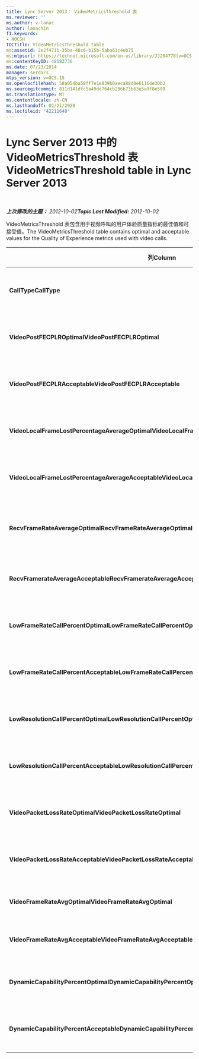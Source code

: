 ```yaml
---
title: Lync Server 2013： VideoMetricsThreshold 表
ms.reviewer: ''
ms.author: v-lanac
author: lanachin
f1.keywords:
- NOCSH
TOCTitle: VideoMetricsThreshold table
ms:assetid: 2e2f4711-35ba-48c6-b15b-5aba61c4eb75
ms:mtpsurl: https://technet.microsoft.com/en-us/library/JJ204778(v=OCS.15)
ms:contentKeyID: 48183736
ms.date: 07/23/2014
manager: serdars
mtps_version: v=OCS.15
ms.openlocfilehash: 58a054ba58ff7e1e839b0aeca88d0e61164e30b2
ms.sourcegitcommit: 831d141dfc5a49dd764cb296b73b63e5a9f8e599
ms.translationtype: MT
ms.contentlocale: zh-CN
ms.lasthandoff: 02/21/2020
ms.locfileid: "42211640"
---
```

<div data-xmlns="http://www.w3.org/1999/xhtml">

<div class="topic" data-xmlns="http://www.w3.org/1999/xhtml" data-msxsl="urn:schemas-microsoft-com:xslt" data-cs="https://msdn.microsoft.com/">

<div data-asp="https://msdn2.microsoft.com/asp">

# <a name="videometricsthreshold-table-in-lync-server-2013"></a><span data-ttu-id="0a98e-102">Lync Server 2013 中的 VideoMetricsThreshold 表</span><span class="sxs-lookup"><span data-stu-id="0a98e-102">VideoMetricsThreshold table in Lync Server 2013</span></span>

</div>

<div id="mainSection">

<div id="mainBody">

<span> </span>

<span data-ttu-id="0a98e-103">_**上次修改的主题：** 2012-10-02_</span><span class="sxs-lookup"><span data-stu-id="0a98e-103">_**Topic Last Modified:** 2012-10-02_</span></span>

<span data-ttu-id="0a98e-104">VideoMetricsThreshold 表包含用于视频呼叫的用户体验质量指标的最佳值和可接受值。</span><span class="sxs-lookup"><span data-stu-id="0a98e-104">The VideoMetricsThreshold table contains optimal and acceptable values for the Quality of Experience metrics used with video calls.</span></span>


<table>
<colgroup>
<col style="width: 25%" />
<col style="width: 25%" />
<col style="width: 25%" />
<col style="width: 25%" />
</colgroup>
<thead>
<tr class="header">
<th><span data-ttu-id="0a98e-105"><strong>列</strong></span><span class="sxs-lookup"><span data-stu-id="0a98e-105"><strong>Column</strong></span></span></th>
<th><span data-ttu-id="0a98e-106"><strong>数据类型</strong></span><span class="sxs-lookup"><span data-stu-id="0a98e-106"><strong>Data Type</strong></span></span></th>
<th><span data-ttu-id="0a98e-107"><strong>键/索引</strong></span><span class="sxs-lookup"><span data-stu-id="0a98e-107"><strong>Key/Index</strong></span></span></th>
<th><span data-ttu-id="0a98e-108"><strong>Details</strong></span><span class="sxs-lookup"><span data-stu-id="0a98e-108"><strong>Details</strong></span></span></th>
</tr>
</thead>
<tbody>
<tr class="odd">
<td><p><span data-ttu-id="0a98e-109"><strong>CallType</strong></span><span class="sxs-lookup"><span data-stu-id="0a98e-109"><strong>CallType</strong></span></span></p></td>
<td><p><span data-ttu-id="0a98e-110">int</span><span class="sxs-lookup"><span data-stu-id="0a98e-110">int</span></span></p></td>
<td><p><span data-ttu-id="0a98e-111">主</span><span class="sxs-lookup"><span data-stu-id="0a98e-111">Primary</span></span></p></td>
<td><p><span data-ttu-id="0a98e-112">发出的呼叫的类型。</span><span class="sxs-lookup"><span data-stu-id="0a98e-112">Type of call that was placed.</span></span></p></td>
</tr>
<tr class="even">
<td><p><span data-ttu-id="0a98e-113"><strong>VideoPostFECPLROptimal</strong></span><span class="sxs-lookup"><span data-stu-id="0a98e-113"><strong>VideoPostFECPLROptimal</strong></span></span></p></td>
<td><p><span data-ttu-id="0a98e-114">decimal （5，2）</span><span class="sxs-lookup"><span data-stu-id="0a98e-114">decimal(5,2)</span></span></p></td>
<td></td>
<td><p><span data-ttu-id="0a98e-115">默认值为 0.05。</span><span class="sxs-lookup"><span data-stu-id="0a98e-115">The default value is 0.05.</span></span></p></td>
</tr>
<tr class="odd">
<td><p><span data-ttu-id="0a98e-116"><strong>VideoPostFECPLRAcceptable</strong></span><span class="sxs-lookup"><span data-stu-id="0a98e-116"><strong>VideoPostFECPLRAcceptable</strong></span></span></p></td>
<td><p><span data-ttu-id="0a98e-117">decimal （5，2）</span><span class="sxs-lookup"><span data-stu-id="0a98e-117">decimal(5,2)</span></span></p></td>
<td></td>
<td><p><span data-ttu-id="0a98e-118">默认值为 0.10。</span><span class="sxs-lookup"><span data-stu-id="0a98e-118">The default value is 0.10.</span></span></p></td>
</tr>
<tr class="even">
<td><p><span data-ttu-id="0a98e-119"><strong>VideoLocalFrameLostPercentageAverageOptimal</strong></span><span class="sxs-lookup"><span data-stu-id="0a98e-119"><strong>VideoLocalFrameLostPercentageAverageOptimal</strong></span></span></p></td>
<td><p><span data-ttu-id="0a98e-120">decimal （5，2）</span><span class="sxs-lookup"><span data-stu-id="0a98e-120">decimal(5,2)</span></span></p></td>
<td></td>
<td><p><span data-ttu-id="0a98e-121">默认值为 5.0。</span><span class="sxs-lookup"><span data-stu-id="0a98e-121">The default value is 5.0.</span></span></p></td>
</tr>
<tr class="odd">
<td><p><span data-ttu-id="0a98e-122"><strong>VideoLocalFrameLostPercentageAverageAcceptable</strong></span><span class="sxs-lookup"><span data-stu-id="0a98e-122"><strong>VideoLocalFrameLostPercentageAverageAcceptable</strong></span></span></p></td>
<td><p><span data-ttu-id="0a98e-123">decimal （5，2）</span><span class="sxs-lookup"><span data-stu-id="0a98e-123">decimal(5,2)</span></span></p></td>
<td></td>
<td><p><span data-ttu-id="0a98e-124">默认值为 10.0。</span><span class="sxs-lookup"><span data-stu-id="0a98e-124">The default value is 10.0.</span></span></p></td>
</tr>
<tr class="even">
<td><p><span data-ttu-id="0a98e-125"><strong>RecvFrameRateAverageOptimal</strong></span><span class="sxs-lookup"><span data-stu-id="0a98e-125"><strong>RecvFrameRateAverageOptimal</strong></span></span></p></td>
<td><p><span data-ttu-id="0a98e-126">小数（9，4）</span><span class="sxs-lookup"><span data-stu-id="0a98e-126">decimal(9,4)</span></span></p></td>
<td></td>
<td><p><span data-ttu-id="0a98e-127">默认值为 12.0000。</span><span class="sxs-lookup"><span data-stu-id="0a98e-127">The default value is 12.0000.</span></span></p></td>
</tr>
<tr class="odd">
<td><p><span data-ttu-id="0a98e-128"><strong>RecvFramerateAverageAcceptable</strong></span><span class="sxs-lookup"><span data-stu-id="0a98e-128"><strong>RecvFramerateAverageAcceptable</strong></span></span></p></td>
<td><p><span data-ttu-id="0a98e-129">小数（9，4）</span><span class="sxs-lookup"><span data-stu-id="0a98e-129">decimal(9,4)</span></span></p></td>
<td></td>
<td><p><span data-ttu-id="0a98e-130">默认值为 7.0000。</span><span class="sxs-lookup"><span data-stu-id="0a98e-130">The default value is 7.0000.</span></span></p></td>
</tr>
<tr class="even">
<td><p><span data-ttu-id="0a98e-131"><strong>LowFrameRateCallPercentOptimal</strong></span><span class="sxs-lookup"><span data-stu-id="0a98e-131"><strong>LowFrameRateCallPercentOptimal</strong></span></span></p></td>
<td><p><span data-ttu-id="0a98e-132">decimal （5，2）</span><span class="sxs-lookup"><span data-stu-id="0a98e-132">decimal(5,2)</span></span></p></td>
<td></td>
<td><p><span data-ttu-id="0a98e-133">默认值为 5.0。</span><span class="sxs-lookup"><span data-stu-id="0a98e-133">The default value is 5.0.</span></span></p></td>
</tr>
<tr class="odd">
<td><p><span data-ttu-id="0a98e-134"><strong>LowFrameRateCallPercentAcceptable</strong></span><span class="sxs-lookup"><span data-stu-id="0a98e-134"><strong>LowFrameRateCallPercentAcceptable</strong></span></span></p></td>
<td><p><span data-ttu-id="0a98e-135">decimal （5，2）</span><span class="sxs-lookup"><span data-stu-id="0a98e-135">decimal(5,2)</span></span></p></td>
<td></td>
<td><p><span data-ttu-id="0a98e-136">默认值为 10.0。</span><span class="sxs-lookup"><span data-stu-id="0a98e-136">The default value is 10.0/</span></span></p></td>
</tr>
<tr class="even">
<td><p><span data-ttu-id="0a98e-137"><strong>LowResolutionCallPercentOptimal</strong></span><span class="sxs-lookup"><span data-stu-id="0a98e-137"><strong>LowResolutionCallPercentOptimal</strong></span></span></p></td>
<td><p><span data-ttu-id="0a98e-138">decimal （5，2）</span><span class="sxs-lookup"><span data-stu-id="0a98e-138">decimal(5,2)</span></span></p></td>
<td></td>
<td><p><span data-ttu-id="0a98e-139">默认值为 5.0。</span><span class="sxs-lookup"><span data-stu-id="0a98e-139">The default value is 5.0.</span></span></p></td>
</tr>
<tr class="odd">
<td><p><span data-ttu-id="0a98e-140"><strong>LowResolutionCallPercentAcceptable</strong></span><span class="sxs-lookup"><span data-stu-id="0a98e-140"><strong>LowResolutionCallPercentAcceptable</strong></span></span></p></td>
<td><p><span data-ttu-id="0a98e-141">decimal （5，2）</span><span class="sxs-lookup"><span data-stu-id="0a98e-141">decimal(5,2)</span></span></p></td>
<td></td>
<td><p><span data-ttu-id="0a98e-142">默认值为 10.0。</span><span class="sxs-lookup"><span data-stu-id="0a98e-142">The default value is 10.0.</span></span></p></td>
</tr>
<tr class="even">
<td><p><span data-ttu-id="0a98e-143"><strong>VideoPacketLossRateOptimal</strong></span><span class="sxs-lookup"><span data-stu-id="0a98e-143"><strong>VideoPacketLossRateOptimal</strong></span></span></p></td>
<td><p><span data-ttu-id="0a98e-144">foat</span><span class="sxs-lookup"><span data-stu-id="0a98e-144">foat</span></span></p></td>
<td></td>
<td><p><span data-ttu-id="0a98e-145">默认值为 0.05。</span><span class="sxs-lookup"><span data-stu-id="0a98e-145">The default value is 0.05.</span></span></p></td>
</tr>
<tr class="odd">
<td><p><span data-ttu-id="0a98e-146"><strong>VideoPacketLossRateAcceptable</strong></span><span class="sxs-lookup"><span data-stu-id="0a98e-146"><strong>VideoPacketLossRateAcceptable</strong></span></span></p></td>
<td><p><span data-ttu-id="0a98e-147">点数</span><span class="sxs-lookup"><span data-stu-id="0a98e-147">float</span></span></p></td>
<td></td>
<td><p><span data-ttu-id="0a98e-148">默认值为 0.10。</span><span class="sxs-lookup"><span data-stu-id="0a98e-148">The default value is 0.10.</span></span></p></td>
</tr>
<tr class="even">
<td><p><span data-ttu-id="0a98e-149"><strong>VideoFrameRateAvgOptimal</strong></span><span class="sxs-lookup"><span data-stu-id="0a98e-149"><strong>VideoFrameRateAvgOptimal</strong></span></span></p></td>
<td><p><span data-ttu-id="0a98e-150">点数</span><span class="sxs-lookup"><span data-stu-id="0a98e-150">float</span></span></p></td>
<td></td>
<td><p><span data-ttu-id="0a98e-151">默认值为 12。</span><span class="sxs-lookup"><span data-stu-id="0a98e-151">The default value is 12.</span></span></p></td>
</tr>
<tr class="odd">
<td><p><span data-ttu-id="0a98e-152"><strong>VideoFrameRateAvgAcceptable</strong></span><span class="sxs-lookup"><span data-stu-id="0a98e-152"><strong>VideoFrameRateAvgAcceptable</strong></span></span></p></td>
<td><p><span data-ttu-id="0a98e-153">点数</span><span class="sxs-lookup"><span data-stu-id="0a98e-153">float</span></span></p></td>
<td></td>
<td><p><span data-ttu-id="0a98e-154">默认值为 7。</span><span class="sxs-lookup"><span data-stu-id="0a98e-154">The default value is 7.</span></span></p></td>
</tr>
<tr class="even">
<td><p><span data-ttu-id="0a98e-155"><strong>DynamicCapabilityPercentOptimal</strong></span><span class="sxs-lookup"><span data-stu-id="0a98e-155"><strong>DynamicCapabilityPercentOptimal</strong></span></span></p></td>
<td><p><span data-ttu-id="0a98e-156">decimal （5，2）</span><span class="sxs-lookup"><span data-stu-id="0a98e-156">decimal(5,2)</span></span></p></td>
<td></td>
<td><p><span data-ttu-id="0a98e-157">默认值为 5.00。</span><span class="sxs-lookup"><span data-stu-id="0a98e-157">The default value is 5.00.</span></span></p></td>
</tr>
<tr class="odd">
<td><p><span data-ttu-id="0a98e-158"><strong>DynamicCapabilityPercentAcceptable</strong></span><span class="sxs-lookup"><span data-stu-id="0a98e-158"><strong>DynamicCapabilityPercentAcceptable</strong></span></span></p></td>
<td><p><span data-ttu-id="0a98e-159">decimal （5，2）</span><span class="sxs-lookup"><span data-stu-id="0a98e-159">decimal(5,2)</span></span></p></td>
<td></td>
<td><p><span data-ttu-id="0a98e-160">默认值为 10.00。</span><span class="sxs-lookup"><span data-stu-id="0a98e-160">The default value is 10.00.</span></span></p></td>
</tr>
</tbody>
</table>


</div>

<span> </span>

</div>

</div>

</div>

